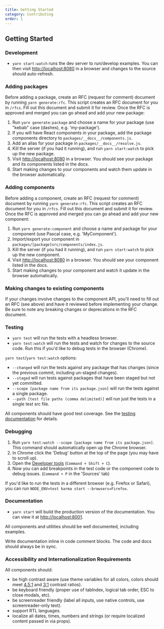 ```yaml
---
title: Getting Started
category: Contributing
order: 1
---
```


## Getting Started

### Development

- `yarn start:watch` runs the dev server to run/develop examples. You can then visit [http://localhost:8080](http://localhost:8080) in a browser and changes to the source should auto-refresh.

### Adding packages

Before adding a package, create an RFC (request for comment) document by running `yarn generate:rfc`. This script
creates an RFC document for you in `/rfcs`. Fill out this document and submit it for review. Once the RFC is
approved and merged you can go ahead and add your new package:

1. Run `yarn generate:package` and choose a name for your package (use "kebab" case (dashes), e.g. 'my-package').
2. If you will have React components in your package, add the package components directory to `packages/__docs__/components.js`.
3. Add an alias for your package in `packages/__docs__/resolve.js`.
3. Kill the server (if you had it running), and run `yarn start:watch` to pick up the new package.
4. Visit [http://localhost:8080](http://localhost:8080) in a browser. You should see your package and its components listed in the docs.
5. Start making changes to your components and watch them update in the browser automatically.

### Adding components

Before adding a component, create an RFC (request for comment) document by running `yarn generate:rfc`. This script
creates an RFC document for you in `/rfcs`. Fill out this document and submit it for review. Once the RFC is
approved and merged you can go ahead and add your new component:

1. Run `yarn generate:component` and choose a name and package for your component (use Pascal case, e.g. 'MyComponent').
2. Import/export your component in `packages/[package]src/components/index.js`.
3. Kill the server (if you had it running), and run `yarn start:watch` to pick up the new component.
4. Visit [http://localhost:8080](http://localhost:8080) in a browser. You should see your component listed in the docs.
5. Start making changes to your component and watch it update in the browser automatically.


### Making changes to existing components

If your changes involve changes to the component API, you'll need to fill out an RFC (see above) and have it reviewed
before implementing your change. Be sure to note any breaking changes or deprecations in the RFC document.


### Testing

- `yarn test` will run the tests with a headless browser.
- `yarn test:watch` will run the tests and watch for changes to the source code.
Run this if you'd like to debug tests in the browser (Chrome).

`yarn test`/`yarn test:watch` options:
- `--changed` will run the tests against any package that has changes (since the previous commit, including un-staged changes).
- `--staged` will run tests against packages that have been staged but not yet committed.
- `--scope [package name from its package.json]` will run the tests against a single package.
- `--path [test file paths (comma delimited)]` will
run just the tests in a single test src file.

All components should have good test coverage. See the [testing documentation](#testing-components) for details.


### Debugging

1. Run `yarn test:watch --scope [package name from its package.json]`. This command should automatically open up the Chrome browser.
2. In Chrome click the 'Debug' button at the top of the page (you may have to scroll up).
3. Open the [Developer tools](https://developers.google.com/web/tools/chrome-devtools/debug/?hl=en) (`Command + Shift + C`).
3. Now you can add breakpoints in the test code or the component code to debug issues. (`Command + P` in the 'Sources' tab)

If you'd like to run the tests in a different browser (e.g. Firefox or Safari), you can run
`NODE_ENV=test karma start --browsers=Firefox`.


### Documentation

- `yarn start` will build the production version of the documentation. You can view it at [http://localhost:8001](http://localhost:8001).

All components and utilities should be well documented, including examples.

Write documentation inline in code comment blocks. The code and docs should
always be in sync.


### Accessibility and Internationalization Requirements

All components should:

- be high contrast aware (use theme variables for all colors, colors should meet [4.5:1](http://www.w3.org/TR/WCAG20-TECHS/G18.html) and [3:1](http://www.w3.org/TR/WCAG20-TECHS/G183.html) contrast ratios).
- be keyboard friendly (proper use of tabIndex, logical tab order, ESC to close modals, etc).
- be screenreader friendly (label all inputs, use native controls, use screenreader-only text).
- support RTL languages.
- localize all dates, times, numbers and strings (or require localized content passed in via props).
